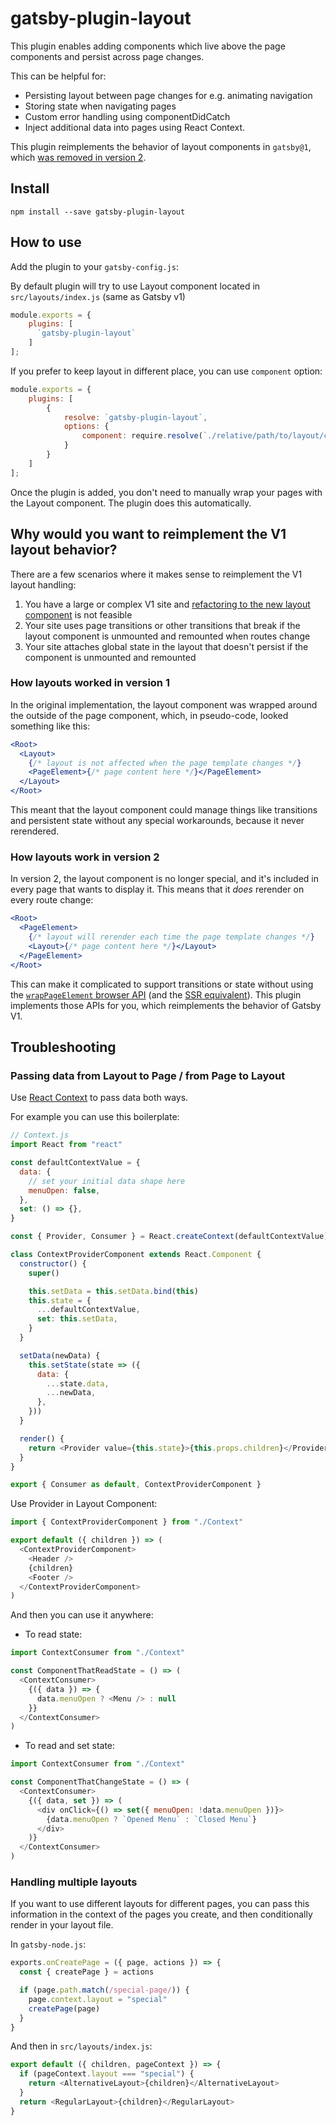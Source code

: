# gatsby-plugin-layout

This plugin enables adding components which live above the page components and persist across page changes.

This can be helpful for:

- Persisting layout between page changes for e.g. animating navigation
- Storing state when navigating pages
- Custom error handling using componentDidCatch
- Inject additional data into pages using React Context.

This plugin reimplements the behavior of layout components in `gatsby@1`, which [was removed in version 2](https://github.com/gatsbyjs/rfcs/blob/master/text/0002-remove-special-layout-components.md).

## Install

```
npm install --save gatsby-plugin-layout
```

## How to use

Add the plugin to your `gatsby-config.js`:

By default plugin will try to use Layout component located in `src/layouts/index.js` (same as Gatsby v1)

```js
module.exports = {
    plugins: [
      `gatsby-plugin-layout`
    ]
];
```

If you prefer to keep layout in different place, you can use `component` option:

```js
module.exports = {
    plugins: [
        {
            resolve: `gatsby-plugin-layout`,
            options: {
                component: require.resolve(`./relative/path/to/layout/component`)
            }
        }
    ]
];
```

Once the plugin is added, you don't need to manually wrap your pages with the Layout component. The plugin does this automatically.

## Why would you want to reimplement the V1 layout behavior?

There are a few scenarios where it makes sense to reimplement the V1 layout handling:

1.  You have a large or complex V1 site and [refactoring to the new layout component](https://www.gatsbyjs.org/docs/migrating-from-v1-to-v2/#remove-or-refactor-layout-components) is not feasible
2.  Your site uses page transitions or other transitions that break if the layout component is unmounted and remounted when routes change
3.  Your site attaches global state in the layout that doesn't persist if the component is unmounted and remounted

### How layouts worked in version 1

In the original implementation, the layout component was wrapped around the outside of the page component, which, in pseudo-code, looked something like this:

```jsx
<Root>
  <Layout>
    {/* layout is not affected when the page template changes */}
    <PageElement>{/* page content here */}</PageElement>
  </Layout>
</Root>
```

This meant that the layout component could manage things like transitions and persistent state without any special workarounds, because it never rerendered.

### How layouts work in version 2

In version 2, the layout component is no longer special, and it's included in every page that wants to display it. This means that it _does_ rerender on every route change:

```jsx
<Root>
  <PageElement>
    {/* layout will rerender each time the page template changes */}
    <Layout>{/* page content here */}</Layout>
  </PageElement>
</Root>
```

This can make it complicated to support transitions or state without using the [`wrapPageElement` browser API](https://gatsbyjs.org/docs/browser-apis/#wrapPageElement) (and the [SSR equivalent](https://gatsbyjs.org/docs/ssr-apis/#wrapPageElement)). This plugin implements those APIs for you, which reimplements the behavior of Gatsby V1.

## Troubleshooting

### Passing data from Layout to Page / from Page to Layout

Use [React Context](https://reactjs.org/docs/context.html) to pass data both ways.

For example you can use this boilerplate:

```js
// Context.js
import React from "react"

const defaultContextValue = {
  data: {
    // set your initial data shape here
    menuOpen: false,
  },
  set: () => {},
}

const { Provider, Consumer } = React.createContext(defaultContextValue)

class ContextProviderComponent extends React.Component {
  constructor() {
    super()

    this.setData = this.setData.bind(this)
    this.state = {
      ...defaultContextValue,
      set: this.setData,
    }
  }

  setData(newData) {
    this.setState(state => ({
      data: {
        ...state.data,
        ...newData,
      },
    }))
  }

  render() {
    return <Provider value={this.state}>{this.props.children}</Provider>
  }
}

export { Consumer as default, ContextProviderComponent }
```

Use Provider in Layout Component:

```js
import { ContextProviderComponent } from "./Context"

export default ({ children }) => (
  <ContextProviderComponent>
    <Header />
    {children}
    <Footer />
  </ContextProviderComponent>
)
```

And then you can use it anywhere:

- To read state:

```js
import ContextConsumer from "./Context"

const ComponentThatReadState = () => (
  <ContextConsumer>
    {({ data }) => {
      data.menuOpen ? <Menu /> : null
    }}
  </ContextConsumer>
)
```

- To read and set state:

```js
import ContextConsumer from "./Context"

const ComponentThatChangeState = () => (
  <ContextConsumer>
    {({ data, set }) => (
      <div onClick={() => set({ menuOpen: !data.menuOpen })}>
        {data.menuOpen ? `Opened Menu` : `Closed Menu`}
      </div>
    )}
  </ContextConsumer>
)
```

### Handling multiple layouts

If you want to use different layouts for different pages, you can pass this information in the context of the pages you create, and then conditionally render in your layout file.

In `gatsby-node.js`:

```js
exports.onCreatePage = ({ page, actions }) => {
  const { createPage } = actions

  if (page.path.match(/special-page/)) {
    page.context.layout = "special"
    createPage(page)
  }
}
```

And then in `src/layouts/index.js`:

```js
export default ({ children, pageContext }) => {
  if (pageContext.layout === "special") {
    return <AlternativeLayout>{children}</AlternativeLayout>
  }
  return <RegularLayout>{children}</RegularLayout>
}
```
